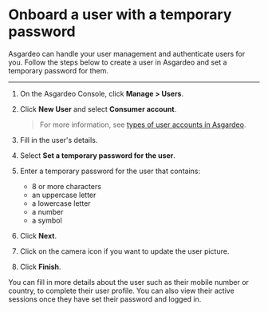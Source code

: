 # Onboard a user with a temporary password

Asgardeo can handle your user management and authenticate users for you. Follow the steps below to create a user in Asgardeo and set a temporary password for them. 

---

1. On the Asgardeo Console, click **Manage > Users**. 

2. Click **New User** and select **Consumer account**. 
    > For more information, see [types of user accounts in Asgardeo](../../concepts/user-mgt/user-types.md). 

3. Fill in the user's details. 

4. Select **Set a temporary password for the user**.

5. Enter a temporary password for the user that contains:
    - 8 or more characters
    - an uppercase letter
    - a lowercase letter
    - a number
    - a symbol

6. Click **Next**. 

6. Click on the camera icon if you want to update the user picture.

7. Click **Finish**.

You can fill in more details about the user such as their mobile number or country, to complete their user profile. You can also view their active sessions once they have set their password and logged in. 

